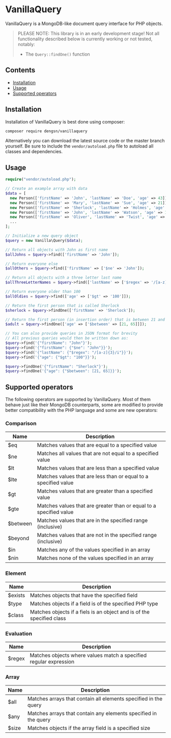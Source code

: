 # VanillaQuery

VanillaQuery is a MongoDB-like document query interface for PHP objects.

> PLEASE NOTE: This library is in an early development stage! Not all functionality described below is currently
working or not tested, notably:
> - The `Query::findOne()` function

## Contents

- [Installation](#installation)
- [Usage](#usage)
- [Supported operators](#supported-operators)

<a name="installation"></a>
## Installation

Installation of VanillaQuery is best done using composer:
```bash
composer require dengsn/vanillaquery
```
Alternatively you can download the latest source code or the master branch yourself. Be sure to include the
`vendor/autoload.php` file to autoload all classes and dependencies.

<a name="usage"></a>
## Usage

```php
require("vendor/autoload.php");

// Create an example array with data
$data = [
  new Person(['firstName' => 'John', 'lastName' => 'Doe', 'age' => 43]),
  new Person(['firstName' => 'Mary', 'lastName' => 'Sue', 'age' => 21]),
  new Person(['firstName' => 'Sherlock', 'lastName' => 'Holmes', 'age' => 164]),
  new Person(['firstName' => 'John', 'lastName' => 'Watson', 'age' => 164]),
  new Person(['firstName' => 'Oliver', 'lastName' => 'Twist', 'age' => 180]),
  ...
];

// Initialize a new query object
$query = new Vanilla\Query($data);

// Return all objects with John as first name
$allJohns = $query->find(['firstName' => 'John']);

// Return everyone else
$allOthers = $query->find(['firstName' => ['$ne' => 'John']);

// Return all objects with a three letter last name
$allThreeLetterNames = $query->find(['lastName' => ['$regex' => '/[a-z]{3}/i']]);

// Return everyone older than 100
$allOldies = $query->find(['age' => ['$gt' => '100']]);

// Return the first person that is called Sherlock
$sherlock = $query->findOne(['firstName' => 'Sherlock']);

// Return the first person (in insertion order) that is between 21 and 65 years old
$adult = $query->findOne(['age' => ['$between' => [21, 65]]]);

// You can also provide queries in JSON format for brevity
// All previous queries would then be written down as:
$query->find('{"firstName": "John"}');
$query->find('{"firstName": {"$ne": "John"}}');
$query->find('{"lastName": {"$regex": "/[a-z]{3}/i"}}');
$query->find('{"age": {"$gt": "100"}}');

$query->findOne('{"firstName": "Sherlock"}');
$query->findOne('{"age": {"$between": [21, 65]}}');
```

<a name="supported-operators"></a>
## Supported operators

The following operators are supported by VanillaQuery. Most of them behave just like their MongoDB counterparts, some
are modified to provide better compatibility with the PHP language and some are new operators:

### Comparison

Name | Description
--- | ---
$eq | Matches values that are equal to a specified value
$ne | Matches all values that are not equal to a specified value
$lt | Matches values that are less than a specified value
$lte | Matches values that are less than or equal to a specified value
$gt | Matches values that are greater than a specified value
$gte | Matches values that are greater than or equal to a specified value
$between | Matches values that are in the specified range (inclusive)
$beyond | Matches values that are not in the specified range (inclusive)
$in | Matches any of the values specified in an array
$nin | Matches none of the values specified in an array

### Element

Name | Description
--- | ---
$exists | Matches objects that have the specified field
$type | Matches objects if a field is of the specified PHP type
$class | Matches objects if a fiels is an object and is of the specified class

### Evaluation

Name | Description
--- | ---
$regex | Matches objects where values match a specified regular expression

### Array

Name | Description
--- | ---
$all | Matches arrays that contain all elements specified in the query
$any | Matches arrays that contain any elements specified in the query
$size | Matches objects if the array field is a specified size
